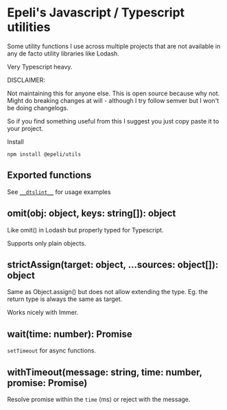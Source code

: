 # Epeli's Javascript / Typescript utilities

Some utility functions I use across multiple projects that
are not available in any de facto utility libraries like Lodash.

Very Typescript heavy.

DISCLAIMER:

Not maintaining this for anyone else. This is open source because why not.
Might do breaking changes at will - although I try follow semver but I
won't be doing changelogs.

So if you find something useful from this I suggest you just copy paste it
to your project.

Install

    npm install @epeli/utils

## Exported functions

See [`__dtslint__`](https://github.com/epeli/utils/tree/master/__dtslint__) for usage examples

## omit(obj: object, keys: string[]): object

Like omit() in Lodash but properly typed for Typescript.

Supports only plain objects.

## strictAssign(target: object, ...sources: object[]): object

Same as Object.assign() but does not allow extending the type.
Eg. the return type is always the same as target.

Works nicely with Immer.

## wait(time: number): Promise<void>

`setTimeout` for async functions.

## withTimeout(message: string, time: number, promise: Promise)

Resolve promise within the `time` (ms) or reject with the message.


<!-- release test 1 -->
